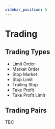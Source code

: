 ```yaml
---
sidebar_position: 5
---
```


# Trading

## Trading Types

- Limit Order
- Market Order
- Stop Market
- Stop Limit
- Trailing Stop
- Take Profit
- Take Profit Limit

## Trading Pairs

TBC
